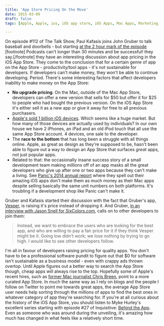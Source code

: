 ```yaml
---
title: 'App Store Pricing On the Move'
date: 2015-03-09
draft: false
tags: [Apple, Apple, ios, iOS app store, iOS Apps, Mac Apps, Marketing, pricing]

---
```


On episode #112 of The Talk Show, Paul Kafasis joins John Gruber to talk baseball and doorbells - but starting [at the 2 hour mark of the episode](http://pca.st/nRC9) \[footnote\] Podcasts can't longer than 30 minutes and be successful! they say.\[/footnote\] they have an interesting discussion about app pricing in the iOS App Store. They come to the conclusion that for a certain genre of app on the App Store - productivity/tool apps - it's not sustainable for developers. If developers can't make money, they won't be able to continue developing. Period. There's some interesting factors that affect developers inability to make money on the App Store:

*   **No upgrade pricing**. On the Mac, outside of the Mac App Store, developers can offer a new version that sells for $50 but offer it for $25 to people who had bought the previous version. On the iOS App Store it's either sell it as a new app or give it away for free to all previous purchasers.
*   [Apple's sold 1 billion iOS devices](http://9to5mac.com/2015/01/27/apple-announces-1-billion-ios-devices-sold/). Which seems like a huge market. But how many of those devices are actually used by individuals? In our own house we have 2 iPhones, an iPad and an old iPod touch that all use the same App Store account. 4 devices, one sale to the developer.
*   The **race to the bottom** that has long been a struggle with all things online. Apple, as great as design as they're supposed to be, hasn't been able to figure out a way to design an App Store that surfaces _great_ apps, not just popular apps.
*   Related to that: the occasionally insane success story of a small development team making millions off of an app masks all the great developers who give up after one or two apps because they can't make a living. See [Panic's 2014 annual report](http://www.panic.com/blog/the-2014-panic-report/) where they spell out their amazing iOS apps don't make them as much money as their Mac apps despite selling basically the same unit numbers on both platforms. It's troubling if a development shop like Panic can't make it.

Gruber and Kafasis started their discussion with the fact that Gruber's app, [Vesper](http://vesperapp.co), is raising it's price instead of dropping it. And Gruber, [in an interview with Jason Snell for SixColors.com](http://sixcolors.com/link/2015/03/vesper-updated-for-ipad-with-a-higher-price/), calls on to other developers to join them:

> Instead, we want to embrace the users who are looking for the best app, and who are willing to pay a fair price for it if they think Vesper might be it. Going low didn’t work; we lose nothing by trying to go high. I would like to see other developers follow.

I'm all in favour of developers raising pricing for quality apps. You don't have to be a professional software pundit to figure out that $0 for software isn't sustainable as a business model - even with crappy ads thrown overtop. Until Apple figures out a better way to search the App Store though, cheap apps will always rise to the top. Hopefully some of Apple's recent hires, such as [former Mac journalist Chris Breen](http://chrisbreen.com/words/2015/2/17/time-to-do-something-else), point to a more curated App Store. In much the same way as I rely on blogs and the people I follow on Twitter to point me towards great apps, the average App Store user needs help sorting through the millions of apps to find the best ones in whatever category of app they're searching for. If you're at all curious about the history of the iOS App Store, you should listen to Myke Hurley's excellent series starting with episode #27 of Inquisitive: [Behind the App](http://www.relay.fm/inquisitive/27). Even as someone who was around during the unveiling, it's amazing how much has changed in what feels like a relatively short time.